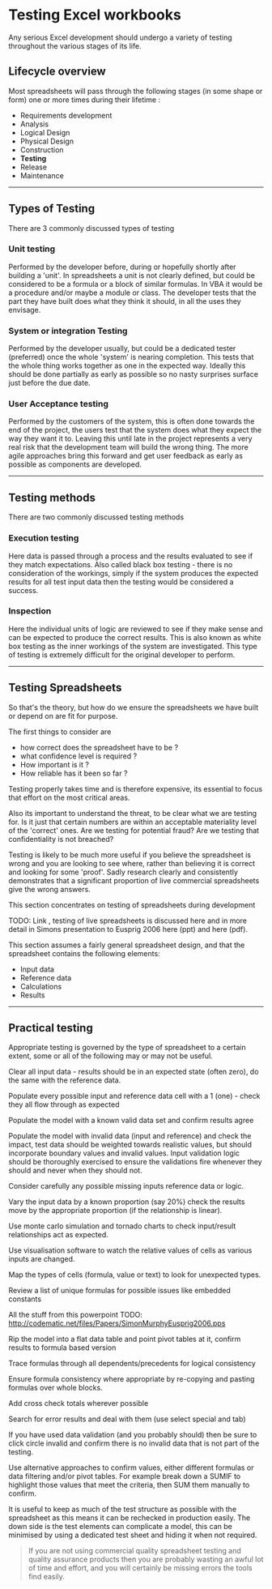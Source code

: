 <!-- http://codematic.net/excel-development/excel-dev-general/excel-testing.htm -->

# Testing Excel workbooks

Any serious Excel development should undergo a variety of testing throughout the various stages of its life.

## Lifecycle overview

Most spreadsheets will pass through the following stages (in some shape or form) one or more times during their lifetime :

* Requirements development
* Analysis
* Logical Design
* Physical Design
* Construction
* **Testing**
* Release
* Maintenance

---

## Types of Testing

There are 3 commonly discussed types of testing

### Unit testing

Performed by the developer before, during or hopefully shortly after building a 'unit'. In spreadsheets a unit is not clearly defined, but could be considered to be a formula or a block of similar formulas. In VBA it would be a procedure and/or maybe a module or class. The developer tests that the part they have built does what they think it should, in all the uses they envisage.

### System or integration Testing

Performed by the developer usually, but could be a dedicated tester (preferred) once the whole 'system' is nearing completion. This tests that the whole thing works together as one in the expected way. Ideally this should be done partially as early as possible so no nasty surprises surface just before the due date.

### User Acceptance testing

Performed by the customers of the system, this is often done towards the end of the project, the users test that the system does what they expect the way they want it to. Leaving this until late in the project represents a very real risk that the development team will build the wrong thing. The more agile approaches bring this forward and get user feedback as early as possible as components are developed.

---

## Testing methods

There are two commonly discussed testing methods

### Execution testing

Here data is passed through a process and the results evaluated to see if they match expectations. Also called black box testing - there is no consideration of the workings, simply if the system produces the expected results for all test input data then the testing would be considered a success.

### Inspection

Here the individual units of logic are reviewed to see if they make sense and can be expected to produce the correct results. This is also known as white box testing as the inner workings of the system are investigated. This type of testing is extremely difficult for the original developer to perform.

---

## Testing Spreadsheets

So that's the theory, but how do we ensure the spreadsheets we have built or depend on are fit for purpose.

The first things to consider are

* how correct does the spreadsheet have to be ?
* what confidence level is required ?
* How important is it ?
* How reliable has it been so far ?

Testing properly takes time and is therefore expensive, its essential to focus that effort on the most critical areas.

Also its important to understand the threat, to be clear what we are testing for. Is it just that certain numbers are within an acceptable materiality level of the 'correct' ones. Are we testing for potential fraud? Are we testing that confidentiality is not breached?

Testing is likely to be much more useful if you believe the spreadsheet is wrong and you are looking to see where, rather than believing it is correct and looking for some 'proof'. Sadly research clearly and consistently demonstrates that a significant proportion of live commercial spreadsheets give the wrong answers.

This section concentrates on testing of spreadsheets during development

TODO: Link , testing of live spreadsheets is discussed here and in more detail in Simons presentation to Eusprig 2006 here (ppt) and here (pdf).

This section assumes a fairly general spreadsheet design, and that the spreadsheet contains the following elements:

* Input data
* Reference data
* Calculations
* Results

---

## Practical testing

Appropriate testing is governed by the type of spreadsheet to a certain extent, some or all of the following may or may not be useful.

Clear all input data - results should be in an expected state (often zero), do the same with the reference data.

Populate every possible input and reference data cell with a 1 (one) - check they all flow through as expected

Populate the model with a known valid data set and confirm results agree

Populate the model with invalid data (input and reference) and check the impact, test data should be weighted towards realistic values, but should incorporate boundary values and invalid values. Input validation logic should be thoroughly exercised to ensure the validations fire whenever they should and never when they should not.

Consider carefully any possible missing inputs reference data or logic.

Vary the input data by a known proportion (say 20%) check the results move by the appropriate proportion (if the relationship is linear).

Use monte carlo simulation and tornado charts to check input/result relationships act as expected.

Use visualisation software to watch the relative values of cells as various inputs are changed.

Map the types of cells (formula, value or text) to look for unexpected types.

Review a list of unique formulas for possible issues like embedded constants

All the stuff from this powerpoint TODO: http://codematic.net/files/Papers/SimonMurphyEusprig2006.pps

Rip the model into a flat data table and point pivot tables at it, confirm results to formula based version

Trace formulas through all dependents/precedents for logical consistency

Ensure formula consistency where appropriate by re-copying and pasting formulas over whole blocks.

Add cross check totals wherever possible

Search for error results and deal with them (use select special and tab)

If you have used data validation (and you probably should) then be sure to click circle invalid and confirm there is no invalid data that is not part of the testing.

Use alternative approaches to confirm values, either different formulas or data filtering and/or pivot tables. For example break down a SUMIF to highlight those values that meet the criteria, then SUM them manually to confirm.

It is useful to keep as much of the test structure as possible with the spreadsheet as this means it can be rechecked in production easily. The down side is the test elements can complicate a model, this can be minimised by using a dedicated test sheet and hiding it when not required.

> If you are not using commercial quality spreadsheet testing and quality assurance products then you are probably wasting an awful lot of time and effort, and you will certainly be missing errors the tools find easily.
